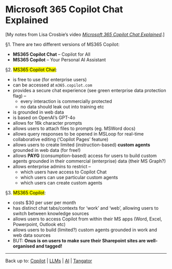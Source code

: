 # Microsoft 365 Copilot Chat Explained

\[My notes from Lisa Crosbie’s video *[Microsoft 365 Copilot Chat Explained](https://www.youtube.com/watch?v=jFy0aR5bgZw)*.\]

§1. There are two different versions of MS365 Copilot:
- **MS365 Copilot Chat** – Copilot for All
- **MS365 Copilot** – Your Personal AI Assistant

§2. <mark>MS365 Copilot Chat</mark>:
- is free to use (for enterprise users)
- can be accessed at `m365.copilot.com`
- provides a secure chat experience (see green enterprise data protection flag) –
  - every interaction is commercially protected
  - no data should leak out into training etc
- is grounded in web data
- is based on OpenAI’s GPT-4o
- allows for 16k character prompts
- allows users to attach files to prompts (eg. MSWord docs)
- allows query responses to be opened in MSLoop for real-time collaborative editing (‘Copilot Pages’ feature)
- allows users to create limited (instruction-based) **custom agents** grounded in web data (for free!)
- allows **PAYG** (consumption-based) access for users to build custom agents grounded in their commercial (enterprise) data (their MS Graph?)
- allows enterprise admins to restrict –
  - which users have access to Copilot Chat
  - which users can use particular custom agents
  - which users can create custom agents 

§3. <mark>MS365 Copilot</mark>:
- costs $30 per user per month
- has distinct chat tabs/contexts for ‘work’ and ‘web’, allowing users to switch between knowledge sources
- allows users to access Copilot from within their MS apps (Word, Excel, Powerpoint, Outlook etc)
- allows users to build (limited?) custom agents grounded in work and web data sources
- BUT: **Onus is on users to make sure their Sharepoint sites are well-organised and tagged!**

----

Back up to: [Copilot](index.md) | [LLMs](../index.md) | [AI](../../index.md) | [Tangator](../../../index.md)
